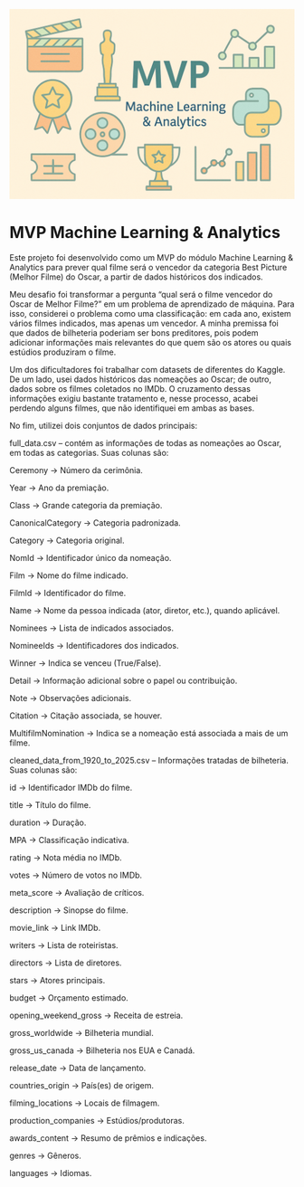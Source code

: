 ![Imagem temática gerada com o chatgpt para ser usada como a capa do MVP](https://github.com/paulalcardoso/MVP_machine_learning/blob/main/Imagem_Capa_MVP_ML.png)

# MVP Machine Learning & Analytics
Este projeto foi desenvolvido como um MVP do módulo Machine Learning & Analytics para prever qual filme será o vencedor da categoria Best Picture (Melhor Filme) do Oscar, a partir de dados históricos dos indicados.

Meu desafio foi transformar a pergunta “qual será o filme vencedor do Oscar de Melhor Filme?” em um problema de aprendizado de máquina. Para isso, considerei o problema como uma classificação: em cada ano, existem vários filmes indicados, mas apenas um vencedor. A minha premissa foi que dados de bilheteria poderiam ser bons preditores, pois podem adicionar informações mais relevantes do que quem são os atores ou quais estúdios produziram o filme. 

Um dos dificultadores foi trabalhar com datasets de diferentes do Kaggle. De um lado, usei dados históricos das nomeações ao Oscar; de outro, dados sobre os filmes coletados no IMDb. O cruzamento dessas informações exigiu bastante tratamento e, nesse processo, acabei perdendo alguns filmes, que não identifiquei em ambas as bases.

No fim, utilizei dois conjuntos de dados principais:

full_data.csv – contém as informações de todas as nomeações ao Oscar, em todas as categorias. Suas colunas são:

Ceremony → Número da cerimônia.

Year → Ano da premiação.

Class → Grande categoria da premiação.

CanonicalCategory → Categoria padronizada.

Category → Categoria original.

NomId → Identificador único da nomeação.

Film → Nome do filme indicado.

FilmId → Identificador do filme.

Name → Nome da pessoa indicada (ator, diretor, etc.), quando aplicável.

Nominees → Lista de indicados associados.

NomineeIds → Identificadores dos indicados.

Winner → Indica se venceu (True/False).

Detail → Informação adicional sobre o papel ou contribuição.

Note → Observações adicionais.

Citation → Citação associada, se houver.

MultifilmNomination → Indica se a nomeação está associada a mais de um filme.

cleaned_data_from_1920_to_2025.csv – Informações tratadas de bilheteria. Suas colunas são:

id → Identificador IMDb do filme.

title → Título do filme.

duration → Duração.

MPA → Classificação indicativa.

rating → Nota média no IMDb.

votes → Número de votos no IMDb.

meta_score → Avaliação de críticos.

description → Sinopse do filme.

movie_link → Link IMDb.

writers → Lista de roteiristas.

directors → Lista de diretores.

stars → Atores principais.

budget → Orçamento estimado.

opening_weekend_gross → Receita de estreia.

gross_worldwide → Bilheteria mundial.

gross_us_canada → Bilheteria nos EUA e Canadá.

release_date → Data de lançamento.

countries_origin → País(es) de origem.

filming_locations → Locais de filmagem.

production_companies → Estúdios/produtoras.

awards_content → Resumo de prêmios e indicações.

genres → Gêneros.

languages → Idiomas.
